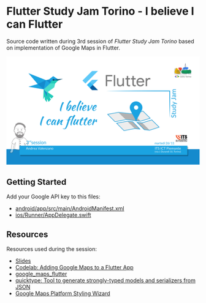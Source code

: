 # Flutter Study Jam Torino - I believe I can Flutter

Source code written during 3rd session of *Flutter Study Jam Torino* based on implementation of Google Maps in Flutter.

<img src="banner.jpg" width="600">

## Getting Started

Add your Google API key to this files:

- [android/app/src/main/AndroidManifest.xml](./android/app/src/main/AndroidManifest.xml) 
- [ios/Runner/AppDelegate.swift](./ios/Runner/AppDelegate.swift)

## Resources

Resources used during the session:

- [Slides](http://bit.ly/maps-on-flutter-github)
- [Codelab: Adding Google Maps to a Flutter App](https://codelabs.developers.google.com/codelabs/google-maps-in-flutter)
- [google_maps_flutter](https://pub.dev/packages/google_maps_flutter)
- [quicktype: Tool to generate strongly-typed models and serializers from JSON](https://app.quicktype.io/)
- [Google Maps Platform Styling Wizard](https://mapstyle.withgoogle.com/)
